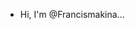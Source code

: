 
-  Hi, I'm @Francismakina...

<!---
Francismakina/Francismakina is a ✨ special ✨ repository because its `README.md` (this file) appears on your GitHub profile.
You can click the Preview link to take a look at your changes.
--->
